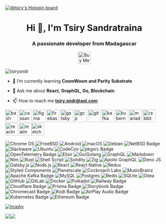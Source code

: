 [![@tsiry's Holopin board](https://holopin.io/api/user/board?user=tsiry)](https://holopin.io/@tsiry)
<p align="center">
<!--img src="https://media1.giphy.com/media/NKEt9elQ5cR68/giphy.gif?cid=790b7611d1dc94eaeba923144463a8abf484b360f0462308&rid=giphy.gif" /-->
</p>
<h1 align="center">Hi 👋, I'm Tsiry Sandratraina</h1>
<h3 align="center">A passionate developer from Madagascar</h3>

<p align="center">
  <a href="https://www.buymeacoffee.com/tsiry">
  <img src="https://cdn.buymeacoffee.com/buttons/v2/default-red.png" alt="Buy Me A Coffee" height="40" />
  </a>
</p>

<p align="left"> <img src="https://komarev.com/ghpvc/?username=tsirysndr" alt="tsirysndr" /> </p>




- 🌱 I’m currently learning **CosmWasm and Parity Substrate**

- 💬 Ask me about **React, GraphQL, Go, Blockchain**

- 📫 How to reach me **tsiry.sndr@aol.com**

<p align="left"><img src="https://www.vectorlogo.zone/logos/gnu_bash/gnu_bash-icon.svg" alt="bash" width="40" height="40"/> <img src="https://www.vectorlogo.zone/logos/apache_cassandra/apache_cassandra-icon.svg" alt="cassandra" width="40" height="40"/> <img src="https://www.vectorlogo.zone/logos/figma/figma-icon.svg" alt="figma" width="40" height="40"/> <img src="https://www.vectorlogo.zone/logos/firebase/firebase-icon.svg" alt="firebase" width="40" height="40"/> <img src="https://www.vectorlogo.zone/logos/gatsbyjs/gatsbyjs-icon.svg" alt="gatsby" width="40" height="40"/> <img src="https://www.vectorlogo.zone/logos/google_cloud/google_cloud-icon.svg" alt="gcp" width="40" height="40"/> <img src="https://www.vectorlogo.zone/logos/git-scm/git-scm-icon.svg" alt="git" width="40" height="40"/> <img src="https://www.vectorlogo.zone/logos/apache_kafka/apache_kafka-icon.svg" alt="kafka" width="40" height="40"/> <img src="https://www.vectorlogo.zone/logos/kubernetes/kubernetes-icon.svg" alt="kubernetes" width="40" height="40"/> <img src="https://www.vectorlogo.zone/logos/mariadb/mariadb-icon.svg" alt="mariadb" width="40" height="40"/> <img src="https://www.vectorlogo.zone/logos/rabbitmq/rabbitmq-icon.svg" alt="rabbitMQ" width="40" height="40"/> <img src="https://reactnative.dev/img/header_logo.svg" alt="reactnative" width="40" height="40"/> <img src="https://raw.githubusercontent.com/bestofjs/bestofjs-webui/8665e8c267a0215f3159df28b33c365198101df5/public/logos/realm.svg" alt="realm" width="40" height="40"/><img src="https://www.vectorlogo.zone/logos/sketchapp/sketchapp-icon.svg" alt="sketch" width="40" height="40"/></p><p>

![Chrome OS](https://img.shields.io/badge/chrome%20os-3d89fc?logo=google%20chrome&logoColor=white)
![FreeBSD](https://img.shields.io/badge/-FreeBSD-%23870000?logo=freebsd&logoColor=white)
![Android](https://img.shields.io/badge/Android-3DDC84?logo=android&logoColor=white)
![macOS](https://img.shields.io/badge/mac%20os-000000?logo=macos&logoColor=F0F0F0)
![Debian](https://img.shields.io/badge/Debian-D70A53?&logo=debian&logoColor=white)
![NetBSD Badge](https://img.shields.io/badge/NetBSD-F60?logo=netbsd&logoColor=fff)
![Slackware](https://img.shields.io/badge/-Slackware-%231357BD?logo=slackware&logoColor=white)
![Ubuntu](https://img.shields.io/badge/Ubuntu-E95420?logo=ubuntu&logoColor=white)
![CodeCov](https://img.shields.io/badge/codecov-%23ff0077.svg?logoColor=white)
![pkgsrc Badge](https://img.shields.io/badge/pkgsrc-F60?logo=pkgsrc&logoColor=fff)
![OpenTelemetry Badge](https://img.shields.io/badge/OpenTelemetry-000?logo=opentelemetry&logoColor=fff)
![Elixir](https://img.shields.io/badge/elixir-%234B275F.svg?logo=elixir&logoColor=white)
![Go/Golang](https://img.shields.io/badge/go-%2300ADD8.svg?logo=go&logoColor=white)
![GraphQL](https://img.shields.io/badge/-GraphQL-E10098?logo=graphql&logoColor=white)
![Markdown](https://img.shields.io/badge/markdown-%23000000.svg?logo=markdown&logoColor=white)
![Nim](https://img.shields.io/badge/nim-%23FFE953.svg?logo=nim&logoColor=white)
![Rust](https://img.shields.io/badge/rust-%23000000.svg?logo=rust&logoColor=white)
![Shell Script](https://img.shields.io/badge/shell_script-%23121011.svg?logo=gnu-bash&logoColor=white)
![Solidity](https://img.shields.io/badge/Solidity-%23363636.svg?logo=solidity&logoColor=white)
![Zig](https://img.shields.io/badge/Zig-%23F7A41D.svg?logo=zig&logoColor=white)
![Apollo GraphQL](https://img.shields.io/badge/-ApolloGraphQL-311C87?logo=apollo-graphql)
![Deno JS](https://img.shields.io/badge/deno%20js-000000?logo=deno&logoColor=white)
![Gatsby.js](https://img.shields.io/badge/Gatsby-%23663399.svg?logo=gatsby&logoColor=white)
![Node.js ](https://img.shields.io/badge/node.js-6DA55F?logo=node.js&logoColor=white)
![React](https://img.shields.io/badge/react-%2320232a.svg?logo=react&logoColor=%2361DAFB)
![React Native](https://img.shields.io/badge/react_native-%2320232a.svg?logo=react&logoColor=%2361DAFB)
![Redux](https://img.shields.io/badge/redux-%23593d88.svg?logo=redux&logoColor=white)
![Styled Components](https://img.shields.io/badge/styled--components-DB7093?logo=styled-components&logoColor=white)
![Planetscale](https://img.shields.io/badge/PlanetScale-000000.svg?logo=PlanetScale&logoColor=white)
![Cockroach Labs](https://img.shields.io/badge/Cockroach%20Labs-6933FF?logo=Cockroach%20Labs&logoColor=white)
![MusicBrainz](https://img.shields.io/badge/Musicbrainz-EB743B?logo=musicbrainz&logoColor=BA478F)
![Apache Kafka Badge](https://img.shields.io/badge/Apache%20Kafka-231F20?logo=apachekafka&logoColor=fff)
![MySQL](https://img.shields.io/badge/mysql-%2300f.svg?logo=mysql&logoColor=white)
![Postgres](https://img.shields.io/badge/postgres-%23316192.svg?logo=postgresql&logoColor=white)
![Redis](https://img.shields.io/badge/redis-%23DD0031.svg?logo=redis&logoColor=white)
![SQLite](https://img.shields.io/badge/sqlite-%2307405e.svg?logo=sqlite&logoColor=white)
![Gitea](https://img.shields.io/badge/Gitea-34495E?logo=gitea&logoColor=5D9425)
![GitHub](https://img.shields.io/badge/github-%23121011.svg?logo=github&logoColor=white)
![GitLab](https://img.shields.io/badge/gitlab-%23181717.svg?logo=gitlab&logoColor=white)
![Docker](https://img.shields.io/badge/docker-%230db7ed.svg?logo=docker&logoColor=white)
![Polkadot](https://img.shields.io/badge/polkadot-E6007A?logo=polkadot&logoColor=white)
![Railway Badge](https://img.shields.io/badge/Railway-0B0D0E?logo=railway&logoColor=fff)
![Cloudflare Badge](https://img.shields.io/badge/Cloudflare-F38020?logo=cloudflare&logoColor=fff)
![Prisma Badge](https://img.shields.io/badge/Prisma-2D3748?logo=prisma&logoColor=fff)
![Storybook Badge](https://img.shields.io/badge/Storybook-FF4785?logo=storybook&logoColor=fff)
![Chromecast Badge](https://img.shields.io/badge/Chromecast-999?logo=chromecast&logoColor=fff)
![Kodi Badge](https://img.shields.io/badge/Kodi-17B2E7?logo=kodi&logoColor=fff)
![AirPlay Audio Badge](https://img.shields.io/badge/AirPlay%20Audio-000?logo=airplayaudio&logoColor=fff)
![Kubernetes Badge](https://img.shields.io/badge/Kubernetes-326CE5?logo=kubernetes&logoColor=fff)
![Ethereum Badge](https://img.shields.io/badge/Ethereum-3C3C3D?logo=ethereum&logoColor=fff)


<!--img
  src="https://cr-ss-service.azurewebsites.net/api/ScreenShot?widget=summary&username=tsirysndr&badges=2&show-avatar=false&style=--header-bg-color:%23000;--border-radius:10px"
/-->
  [![trophy](https://github-profile-trophy.vercel.app/?username=tsirysndr&margin-h=15&margin-w=15)](https://github.com/tsirysndr)
  <!--img
  src="https://cr-skills-chart-widget.azurewebsites.net/api/api?username=tsirysndr&skills=Go,Javascript,Typescript,React&width=820"
/-->

<div style="display: flex; flex-direction: row;">
<a href="https://www.githubtrends.io/wrapped/tsirysndr">
<img src="https://api.githubtrends.io/user/svg/tsirysndr/langs?time_range=one_year&theme=ferns" />
</a>
<a href="https://www.githubtrends.io/wrapped/tsirysndr" >
<img src="https://api.githubtrends.io/user/svg/tsirysndr/repos?time_range=one_year&theme=ferns" />
</a>
</div>
